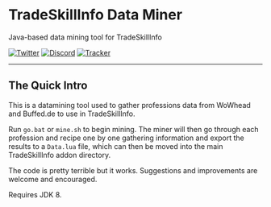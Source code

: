 # TradeSkillInfo Data Miner

Java-based data mining tool for TradeSkillInfo

[![Twitter](https://img.shields.io/twitter/follow/ravendwyr.svg?style=popout&label=Twitter)](https://twitter.com/Ravendwyr)
[![Discord](https://img.shields.io/discord/299308204393889802.svg?style=popout&label=Discord)](https://discord.gg/XC2REFu)
[![Tracker](https://img.shields.io/github/issues/ethancentaurai/tradeskillinfo_dataminer.svg?style=popout&label=Issues)](https://github.com/EthanCentaurai/TradeSkillInfo_DataMiner/issues)

***

## The Quick Intro

This is a datamining tool used to gather professions data from WoWhead and Buffed.de to use in TradeSkillInfo.

Run `go.bat` or `mine.sh` to begin mining.  The miner will then go through each profession and recipe one by one gathering information and export the results to a `Data.lua` file, which can then be moved into the main TradeSkillInfo addon directory.

The code is pretty terrible but it works.  Suggestions and improvements are welcome and encouraged.

Requires JDK 8.
